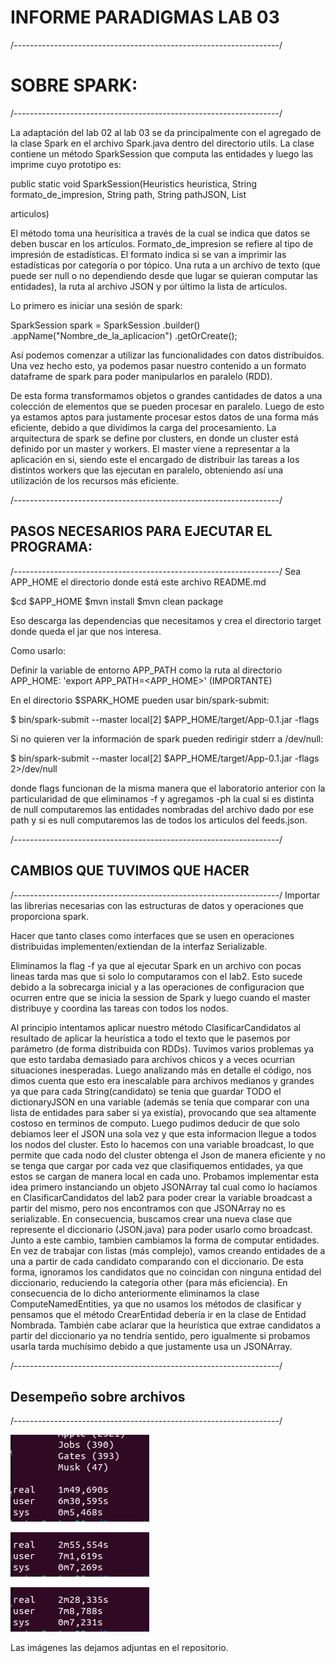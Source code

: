 # INFORME PARADIGMAS LAB 03 

/------------------------------------------------------------------/

# SOBRE SPARK:

/------------------------------------------------------------------/

La adaptación del lab 02 al lab 03 se da principalmente con el agregado de la clase Spark en el archivo Spark.java
dentro del directorio utils.
La clase contiene un método SparkSession que computa las entidades y luego las imprime cuyo prototipo es:

public static void SparkSession(Heuristics heuristica, String formato_de_impresion, String path, String pathJSON, List<Article> articulos)

El método toma una heurísitica a través de la cual se indica que datos se deben buscar en los artículos. Formato_de_impresion se refiere al tipo de impresión de estadísticas. El formato indica si se van a imprimir las estadísticas por categoría o por tópico.  Una ruta a un archivo de texto (que puede ser null o no dependiendo desde que lugar se quieran computar las entidades), la ruta al archivo JSON y por último la lista de artículos.

Lo primero es iniciar una sesión de spark:

SparkSession spark = SparkSession
		.builder()
		.appName("Nombre_de_la_aplicacion")
		.getOrCreate();
		
Así podemos comenzar a utilizar las funcionalidades con datos distribuidos. Una vez hecho esto, ya podemos pasar 
nuestro contenido a un formato dataframe de spark para poder manipularlos en paralelo (RDD).

De esta forma transformamos objetos o grandes cantidades de datos a una colección de elementos que se pueden procesar en paralelo.
Luego de esto ya estamos aptos para justamente procesar estos datos de una forma más eficiente, debido a que dividimos la carga
del procesamiento. La arquitectura de spark se define por clusters, en donde un cluster está definido por un master y workers.
El master viene a representar a la aplicación en si, siendo este el encargado de distribuir las tareas a los distintos workers
que las ejecutan en paralelo, obteniendo así una utilización de los recursos más eficiente.

/------------------------------------------------------------------/

# PASOS NECESARIOS PARA EJECUTAR EL PROGRAMA:

/------------------------------------------------------------------/
Sea APP_HOME el directorio donde está este archivo README.md

$cd $APP_HOME
$mvn install
$mvn clean package

Eso descarga las dependencias que necesitamos y crea el directorio target donde queda el jar que nos interesa.

Como usarlo:

Definir la variable de entorno APP_PATH como la ruta al directorio APP_HOME: 'export APP_PATH=<APP_HOME>' (IMPORTANTE)

En el directorio $SPARK_HOME pueden usar bin/spark-submit:

$ bin/spark-submit  --master local[2] $APP_HOME/target/App-0.1.jar  -flags

Si no quieren ver la información de spark pueden redirigir stderr a /dev/null:

$ bin/spark-submit  --master local[2] $APP_HOME/target/App-0.1.jar  -flags 2>/dev/null


donde flags funcionan de la misma manera que el laboratorio anterior con la particularidad de que 
eliminamos -f y agregamos -ph la cual si es distinta de null computaremos las entidades nombradas
del archivo dado por ese path y si es null computaremos las de todos los articulos del feeds.json.

/------------------------------------------------------------------/

# CAMBIOS QUE TUVIMOS QUE HACER

/------------------------------------------------------------------/
Importar las librerias necesarias con las estructuras de datos y operaciones que proporciona spark.

Hacer que tanto clases como interfaces que se usen en operaciones distribuidas implementen/extiendan de la interfaz Serializable.

Eliminamos la flag -f ya que al ejecutar Spark en un archivo con pocas lineas tarda mas que si solo
lo computaramos con el lab2. Esto sucede debido a la sobrecarga inicial y a las operaciones de configuracion 
que ocurren entre que se inicia la session de Spark y luego cuando el master distribuye y coordina las tareas con todos los nodos.

Al principio intentamos aplicar nuestro método ClasificarCandidatos al resultado de aplicar la heurística a 
todo el texto que le pasemos por parámetro (de forma distribuida con RDDs).
Tuvimos varios problemas ya que esto tardaba demasiado para archivos chicos y a veces ocurrian situaciones
inesperadas.
Luego analizando más en detalle el código, nos dimos cuenta que esto era inescalable para archivos medianos y grandes
ya que para cada String(candidato) se tenia que guardar TODO el dictionaryJSON en una variable (además se tenía que comparar
con una lista de entidades para saber si ya existía), provocando que sea altamente costoso en terminos de computo.
Luego pudimos deducir de que solo debiamos leer el JSON una sola vez y que esta informacion llegue a todos los nodos
del cluster.
Esto lo hacemos con una variable broadcast, lo que permite que cada nodo del cluster obtenga el Json de manera eficiente
y no se tenga que cargar por cada vez que clasifiquemos entidades, ya que estos se cargan de manera local en cada uno. Probamos
implementar esta idea primero instanciando un objeto JSONArray tal cual como lo hacíamos en ClasificarCandidatos del lab2 para
poder crear la variable broadcast a partir del mismo, pero nos encontramos con que JSONArray no es serializable. En consecuencia,
buscamos crear una nueva clase que represente el diccionario (JSON.java) para poder usarlo como broadcast. 
Junto a este cambio, tambien cambiamos la forma de computar entidades. En vez de trabajar con listas (más complejo), vamos 
creando entidades de a una a partir de cada candidato comparando con el diccionario. De esta forma, ignoramos los candidatos 
que no coincidan  con ninguna entidad del diccionario, reduciendo la categoría other (para más eficiencia). 
En consecuencia de lo dicho anteriormente eliminamos la clase ComputeNamedEntities, ya que no usamos los métodos de clasificar 
y pensamos que el método CrearEntidad debería ir en la clase de Entidad Nombrada. También cabe aclarar que la heurística que 
extrae candidatos a partir del diccionario ya no tendría sentido, pero igualmente si probamos usarla tarda muchísimo debido 
a que justamente usa un JSONArray.

/------------------------------------------------------------------/

# Desempeño sobre archivos

/------------------------------------------------------------------/

![Caso1_2_workers](caso1_2_workers.jpeg)

![Caso2_1_workers](caso2_1_workers.jpeg)

![Caso3_4_workers](caso3_4_workers.jpeg)

Las imágenes las dejamos adjuntas en el repositorio.



